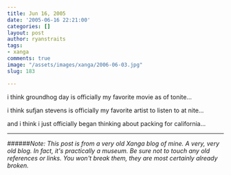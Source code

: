 ```yaml
---
title: Jun 16, 2005
date: '2005-06-16 22:21:00'
categories: []
layout: post
author: ryanstraits
tags:
- xanga
comments: true
image: "/assets/images/xanga/2006-06-03.jpg"
slug: 183

---
```

i think groundhog day is officially my favorite movie as of tonite...

<!-- break -->

i think sufjan stevens is officially my favorite artist to listen to at nite...

and i think i just officially began thinking about packing for california...

---

######*Note: This post is from a very old Xanga blog of mine. A very, very old blog. In fact, it's practically a museum. Be sure not to touch any old references or links. You won't break them, they are most certainly already broken.*